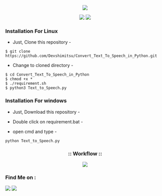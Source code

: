 <!-- Devshimitsu -->

<p align="center">
  <img src="https://i.ibb.co/qJk06vk/dev.png">
</p>


<p align="center">
  <img src="https://img.shields.io/badge/Author-Devshimitsu-cyan?style=flat-square">
  <img src="https://img.shields.io/badge/Written%20In-Python-cyan?style=flat-square">
</p>

<p align="center"></p>



### Installation For Linux

- Just, Clone this repository -
```
$ git clone https://github.com/Devshimitsu/Convert_Text_To_Speech_in_Python.git
```

- Change to cloned directory  -
```
$ cd Convert_Text_To_Speech_in_Python
$ chmod +x *
$ ./requirement.sh
$ python3 Text_to_Speech.py  
```


### Installation For windows

- Just, Download this repository -

- Double click on requirement.bat -

- open cmd and type -
```
python Text_to_Speech.py
```


<h3 align="center">
:: Workflow ::
</h3>
<p align="center">
<img src="https://imgur.com/Ff0By5m.png"/>
</p>




### Find Me on :
<p align="left">
  <a href="https://github.com/Devshimitsu" target="_blank"><img src="https://img.shields.io/badge/Github-Devshimitsu-green?style=for-the-badge&logo=github"></a>
  <a href="https://www.instagram.com/devshimitsu" target="_blank"><img src="https://img.shields.io/badge/IG-%40devshimitsu-red?style=for-the-badge&logo=instagram"></a>
  
</p>
